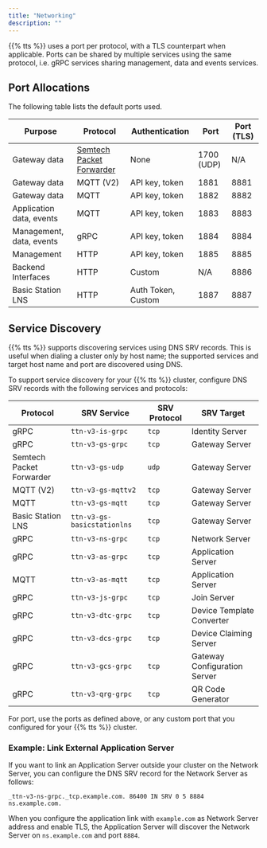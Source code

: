 ```yaml
---
title: "Networking"
description: ""
---
```


{{% tts %}} uses a port per protocol, with a TLS counterpart when applicable. Ports can be shared by multiple services using the same protocol, i.e. gRPC services sharing management, data and events services.

<!--more-->

## Port Allocations

The following table lists the default ports used.

| **Purpose** | **Protocol** | **Authentication** | **Port** | **Port (TLS)** |
| --- | --- | --- | --- | --- | 
| Gateway data | [Semtech Packet Forwarder](https://github.com/Lora-net/packet_forwarder/blob/master/PROTOCOL.TXT) | None | 1700 (UDP) | N/A |
| Gateway data | MQTT (V2) | API key, token | 1881 | 8881 |
| Gateway data | MQTT | API key, token | 1882 | 8882 |
| Application data, events | MQTT | API key, token | 1883 | 8883 |
| Management, data, events | gRPC | API key, token | 1884 | 8884 |
| Management | HTTP | API key, token | 1885 | 8885 |
| Backend Interfaces | HTTP | Custom | N/A | 8886 |
| Basic Station LNS | HTTP | Auth Token, Custom | 1887 | 8887 |

## Service Discovery

{{% tts %}} supports discovering services using DNS SRV records. This is useful when dialing a cluster only by host name; the supported services and target host name and port are discovered using DNS.

To support service discovery for your {{% tts %}} cluster, configure DNS SRV records with the following services and protocols:

| **Protocol** | **SRV Service** | **SRV Protocol** | **SRV Target** |
| --- | --- | --- | --- |
| gRPC | `ttn-v3-is-grpc` | `tcp` | Identity Server |
| gRPC | `ttn-v3-gs-grpc` | `tcp` | Gateway Server |
| Semtech Packet Forwarder | `ttn-v3-gs-udp` | `udp` | Gateway Server |
| MQTT (V2) | `ttn-v3-gs-mqttv2` | `tcp` | Gateway Server |
| MQTT | `ttn-v3-gs-mqtt` | `tcp` | Gateway Server |
| Basic Station LNS | `ttn-v3-gs-basicstationlns` | `tcp` | Gateway Server |
| gRPC | `ttn-v3-ns-grpc` | `tcp` | Network Server |
| gRPC | `ttn-v3-as-grpc` | `tcp` | Application Server |
| MQTT | `ttn-v3-as-mqtt` | `tcp` | Application Server |
| gRPC | `ttn-v3-js-grpc` | `tcp` | Join Server |
| gRPC | `ttn-v3-dtc-grpc` | `tcp` | Device Template Converter |
| gRPC | `ttn-v3-dcs-grpc` | `tcp` | Device Claiming Server |
| gRPC | `ttn-v3-gcs-grpc` | `tcp` | Gateway Configuration Server |
| gRPC | `ttn-v3-qrg-grpc` | `tcp` | QR Code Generator |

For port, use the ports as defined above, or any custom port that you configured for your {{% tts %}} cluster.

### Example: Link External Application Server

If you want to link an Application Server outside your cluster on the Network Server, you can configure the DNS SRV record for the Network Server as follows:

```
_ttn-v3-ns-grpc._tcp.example.com. 86400 IN SRV 0 5 8884 ns.example.com.
```

When you configure the application link with `example.com` as Network Server address and enable TLS, the Application Server will discover the Network Server on `ns.example.com` and port `8884`.
